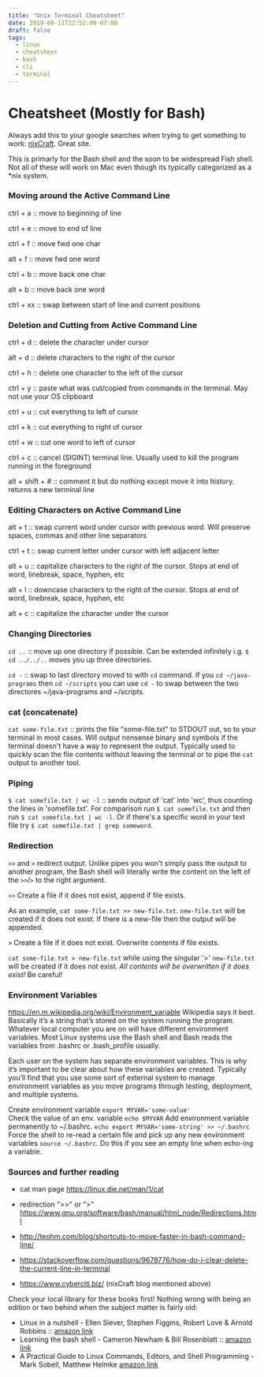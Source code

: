 ```yaml
---
title: "Unix Terminal Cheatsheet"
date: 2019-08-11T22:52:00-07:00
draft: false
tags:
  - linux
  - cheatsheet
  - bash
  - cli
  - terminal
---
```


# Cheatsheet (Mostly for Bash)
Always add this to your google searches when trying to get something to work: [nixCraft](https://www.cyberciti.biz/).  Great site.

This is primarly for the Bash shell and the soon to be widespread Fish shell.  Not all of these will work on Mac even though its typically categorized as a *nix system.

### Moving around the Active Command Line
ctrl + a :: move to beginning of line

ctrl + e :: move to end of  line

ctrl + f :: move fwd one char

alt + f :: move fwd one word

ctrl + b :: move back one char

alt + b :: move back one word

ctrl + xx :: swap between start of line and current positions

### Deletion and Cutting from Active Command Line
ctrl + d :: delete the character under cursor

alt + d :: delete characters to the right of the cursor

ctrl + h :: delete one character to the left of the cursor

ctrl + y :: paste what was cut/copied from commands in the terminal.  May not use your OS clipboard

ctrl + u :: cut everything to left of cursor

ctrl + k :: cut  everything to right of cursor

ctrl + w :: cut one word to left of cursor

ctrl + c :: cancel (SIGINT) terminal line.  Usually used to kill the program running in the foreground

alt + shift + # :: comment it but do nothing except move it into history.  returns a new terminal line

### Editing Characters on Active Command Line
alt + t :: swap current word under cursor with previous word.  Will preserve spaces, commas and other line separators

ctrl + t :: swap current letter under cursor with left adjacent letter

alt + u :: capitalize characters to the right of the cursor.  Stops at end of word, linebreak, space, hyphen, etc

alt + l :: downcase characters to the right of the cursor. Stops at end of word, linebreak, space, hyphen, etc

alt + c :: capitalize the character under the cursor

### Changing Directories
`cd ..` :: move up one directory if possible.  Can be extended infinitely i.g. `$ cd ../../..` moves you up three directories.

`cd -` :: swap to last directory moved to with `cd` command.  If you `cd ~/java-programs` then `cd ~/scripts` you can use `cd -` to swap between the two directores ~/java-programs and ~/scripts.

### cat (concatenate)
`cat some-file.txt` :: prints the file "some-file.txt" to STDOUT out, so to your terminal in most cases.  Will output nonsense binary and symbols if the terminal doesn't have a way to represent the output.  Typically used to quickly scan the file contents without leaving the terminal or to pipe the `cat` output to another tool.

### Piping
`$ cat somefile.txt | wc -l` :: sends output of 'cat' into 'wc', thus counting the lines in 'somefile.txt'.  For comparison run `$ cat somefile.txt` and then run `$ cat somefile.txt | wc -l`.  Or if there's a specific word in your text file try `$ cat somefile.txt | grep someword`.

### Redirection
`>>` and `>` redirect output.  Unlike pipes you won't simply pass the output to another program, the Bash shell will literally write the content on the left of the `>>`/`>` to the right argument.  

`>>` Create a file if it does not exist, append if file exists.

As an example, `cat some-file.txt >> new-file.txt`.  `new-file.txt` will be created if it does not exist.  If there is a new-file then the output will be appended.

`>` Create a file if it does not exist.  Overwrite contents if file exists.

`cat some-file.txt > new-file.txt` while using the singular '>' `new-file.txt` will be created if it does not exist.  *All contents will be overwritten if it does exist!*  Be careful!


### Environment Variables
https://en.m.wikipedia.org/wiki/Environment_variable
Wikipedia says it best. Basically it’s a string that’s stored on the system running the program. Whatever local computer you are on will have different environment variables. Most Linux systems use the Bash shell and Bash reads the variables from .bashrc or .bash_profile usually. 

Each user on the system has separate environment variables. This is why it’s important to be clear about how these variables are created. Typically you’ll find that you use some sort of external system to manage environment variables as you move programs through testing, deployment, and multiple systems.

Create environment variable `export MYVAR='some-value'`  
Check the value of an env. variable `echo $MYVAR`
Add environment variable permanently to ~/.bashrc.  `echo export MYVAR='some-string' >> ~/.bashrc`
Force the shell to re-read a certain file and pick up any new environment variables `source ~/.bashrc`.  Do this if you see an empty line when echo-ing a variable.

### Sources and further reading
* cat man page https://linux.die.net/man/1/cat

* redirection ">>" or ">" https://www.gnu.org/software/bash/manual/html_node/Redirections.html 

* http://teohm.com/blog/shortcuts-to-move-faster-in-bash-command-line/
* https://stackoverflow.com/questions/9679776/how-do-i-clear-delete-the-current-line-in-terminal
* https://www.cyberciti.biz/ (nixCraft blog mentioned above)

Check your local library for these books first!  Nothing wrong with being an edition or two behind when the subject matter is fairly old:

* Linux in a nutshell - Ellen Siever, Stephen Figgins, Robert Love & Arnold Robbins :: [amazon link](https://www.amazon.com/0596154488-9780596154486-Linux-Nutshell-Paperback/dp/B07L5BZDB2/ref=sr_1_2?keywords=linux+in+a+nutshell+sixth+edition&qid=1565670362&s=gateway&sr=8-2)
* Learning the bash shell - Cameron Newham & Bill Rosenblatt :: [amazon link](https://www.amazon.com/Learning-bash-Shell-Programming-Nutshell/dp/0596009658/ref=sr_1_2?keywords=bash+learning+the+bash+shell&qid=1565670350&s=gateway&sr=8-2) 
* A Practical Guide to Linux Commands, Editors, and Shell Programming - Mark Sobell, Matthew Helmke [amazon link](https://www.amazon.com/Practical-Guide-Commands-Editors-Programming/dp/0134774604/ref=sr_1_1?keywords=sobell+linux+commands+editors%2C+and+shell+programming&qid=1565670716&s=gateway&sr=8-1)

